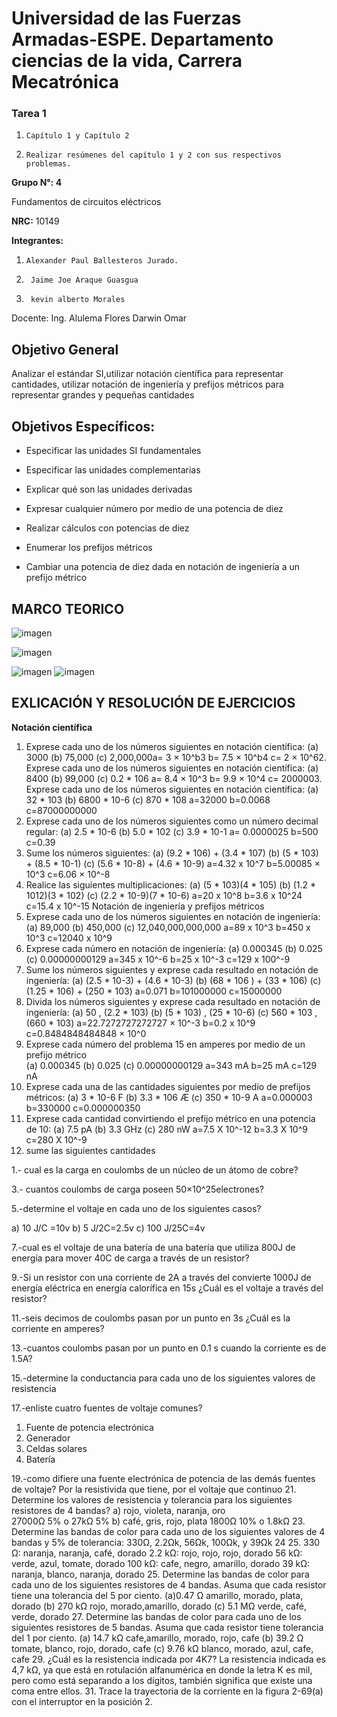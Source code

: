 # Universidad de las Fuerzas Armadas-ESPE. Departamento ciencias de la vida, Carrera Mecatrónica

### Tarea 1
1.     Capítulo 1 y Capítulo 2
2.     Realizar resúmenes del capítulo 1 y 2 con sus respectivos problemas.

 **Grupo N°: 4**                                    
 
 Fundamentos de circuitos eléctricos  
 
 **NRC:** 10149                 
 
 **Integrantes:**

1.     Alexander Paul Ballesteros Jurado.
2.      Jaime Joe Araque Guasgua
3.      kevin alberto Morales

Docente: Ing. Alulema Flores Darwin Omar


## Objetivo General


Analizar el estándar SI,utilizar notación científica para representar cantidades, utilizar notación de ingeniería y prefijos métricos para representar grandes y pequeñas cantidades




## Objetivos Específicos:

* Especificar las unidades SI fundamentales 

* Especificar las unidades complementarias

* Explicar qué son las unidades derivadas

* Expresar cualquier número por medio de una potencia de diez 

* Realizar cálculos con potencias de diez
 
* Enumerar los prefijos métricos

* Cambiar una potencia de diez dada en notación de ingeniería a un prefijo métrico

## MARCO TEORICO

![imagen](https://github.com/Xanderpb/Capitulo-1-y-2/blob/main/resumen%202/mapa1.jpg)

![imagen](https://github.com/Xanderpb/Capitulo-1-y-2/blob/main/resumen%202/mapa2.JPG)

![imagen](https://github.com/Xanderpb/Capitulo-1-y-2/blob/main/resumen%202/mapa3.jpg)
![imagen](https://lucid.app/documents/edit/e19ab3bb-263c-48dd-bde3-4ee618f345e5/0?callback=close&name=docs&callback_type=back&v=2461&s=595.4399999999999)




## EXLICACIÓN Y RESOLUCIÓN DE EJERCICIOS

**Notación científica**
1.	Exprese cada uno de los números siguientes en notación científica:
(a) 3000	(b) 75,000	(c) 2,000,000a= 3 × 10^b3             b=  7.5 × 10^b4             c= 2 × 10^62.	Exprese cada uno de los números siguientes en notación científica:
(a) 8400	(b) 99,000	(c) 0.2 * 106
a= 8.4 × 10^3             b= 9.9 × 10^4              c= 2000003.	Exprese cada uno de los números siguientes en notación científica:
(a) 32 * 103               (b) 6800 * 10-6               (c) 870 * 108 
a=32000              b=0.0068               c=87000000000
4.	Exprese cada uno de los números siguientes como un número decimal regular:
(a) 2.5 * 10-6               (b) 5.0 * 102              (c) 3.9 * 10-1 
a= 0.0000025             b=500               c=0.39
5.	Sume los números siguientes:
(a) (9.2 * 106) + (3.4 * 107)      (b) (5 * 103) + (8.5 * 10-1)         (c) (5.6 * 10-8) + (4.6 * 10-9) 
a=4.32 x 10^7           b=5.00085 × 10^3            c=6.06 × 10^-8
6.	Realice las siguientes multiplicaciones:
(a) (5 * 103)(4 * 105)	(b) (1.2 * 1012)(3 * 102)
(c) (2.2 * 10-9)(7 * 10-6)
a=20 x 10^8           b=3.6 x 10^24               c=15.4 x 10^-15
Notación de ingeniería y prefijos métricos
7.	Exprese cada uno de los números siguientes en notación de ingeniería:
(a) 89,000	(b) 450,000	(c) 12,040,000,000,000
a=89 x 10^3             b=450 x 10^3               c=12040 x 10^9
8.	Exprese cada número en notación de ingeniería:
(a) 0.000345	     (b) 0.025	(c) 0.00000000129
a=345 x 10^-6              b=25 x 10^-3               c=129 x 100^-9
9.	Sume los números siguientes y exprese cada resultado en notación de ingeniería:
(a) (2.5 * 10-3) + (4.6 * 10-3)	(b) (68 * 106 ) + (33 * 106)
(c) (1.25 * 106) + (250 * 103) 
a=0.071              b=101000000              c=15000000
10.	Divida los números siguientes y exprese cada resultado en notación de ingeniería:
(a)	50 , (2.2 * 103)
(b)	(5 * 103) , (25 * 10-6)
(c) 560 * 103 , (660 * 103)
a=22.7272727272727 × 10^-3 b=0.2 x 10^9 c=0.8484848484848 × 10^0
11.	Exprese cada número del problema 15 en amperes por medio de un prefijo métrico  
(a) 0.000345        (b) 0.025            (c) 0.00000000129
a=343 mA              b=25 mA               c=129 nA
12.	Exprese cada una de las cantidades siguientes por medio de prefijos métricos:
(a) 3 * 10-6 F
(b) 3.3 * 106 Æ
(c)  350 * 10-9 A
a=0.000003         b=330000           c=0.000000350
 13. Exprese cada cantidad convirtiendo el prefijo métrico en una potencia de 10:
(a) 7.5 pA	(b) 3.3 GHz	(c) 280 nW 
a=7.5 X 10^-12            b=3.3 X 10^9               c=280 X 10^-9
29. sume las siguientes cantidades 

1.- cual es la carga en coulombs de un núcleo de un átomo de cobre?

3.- cuantos coulombs de carga poseen 50×10^25electrones?

5.-determine el voltaje en cada uno de los siguientes casos?

a) 10 J/C =10v
b) 5 J/2C=2.5v
c) 100 J/25C=4v

7.-cual es el voltaje de una batería de una batería que utiliza 800J de energía para mover 40C de carga a través de un resistor?

9.-Si un resistor con una corriente de 2A a través del convierte 1000J de energía eléctrica en energía calorífica en 15s ¿Cuál es el voltaje a través del resistor?

11.-seis decimos de coulombs pasan por un punto en 3s ¿Cuál es la corriente en amperes?

13.-cuantos coulombs pasan por un punto en 0.1 s cuando la corriente es de 1.5A?

15.-determine la conductancia para cada uno de los siguientes valores de resistencia

17.-enliste cuatro fuentes de voltaje comunes?

1.	Fuente de potencia electrónica
2.	Generador
3.	Celdas solares
4.	Batería

19.-como difiere una fuente electrónica de potencia de las demás fuentes de voltaje?
Por la resistivida que tiene, por el voltaje que continuo 
21. Determine los valores de resistencia y tolerancia para los siguientes resistores de 4 bandas?
a) rojo, violeta, naranja, oro	
27000Ω 5%
o 27kΩ 5%
b) café, gris, rojo, plata
1800Ω 10%
o 1.8kΩ
23. Determine las bandas de color para cada uno de los siguientes valores de 4 bandas y 5% de tolerancia: 330Ω, 2.2Ωk, 56Ωk, 100Ωk, y 39Ωk
24
25. 
330 Ω: naranja, naranja, café, dorado
2.2 kΩ: rojo, rojo, rojo, dorado
56 kΩ: verde, azul, tomate, dorado
100 kΩ: cafe, negro, amarillo, dorado
39 kΩ: naranja, blanco, naranja, dorado
25. Determine las bandas de color para cada uno de los siguientes resistores de 4 bandas. Asuma que cada resistor tiene una tolerancia del 5 por ciento. 
(a)0.47 Ω amarillo, morado, plata, dorado 
(b) 270 kΩ  rojo, morado,amarillo, dorado
(c) 5.1 MΩ  verde, café, verde, dorado
27. Determine las bandas de color para cada uno de los siguientes resistores de 5 bandas. Asuma que cada resistor tiene tolerancia del 1 por ciento. 
(a) 14.7 kΩ cafe,amarillo, morado, rojo, cafe
(b) 39.2 Ω tomate, blanco, rojo, dorado, cafe
(c) 9.76 kΩ blanco, morado, azul, cafe, cafe
29. ¿Cuál es la resistencia indicada por 4K7?
La resistencia indicada es 4,7 kΩ, ya que está en rotulación alfanumérica en donde la letra K es mil, pero como está separando a los dígitos, también significa que existe una coma entre ellos.
31. Trace la trayectoria de la corriente en la figura 2-69(a) con el interruptor en la posición 2.






